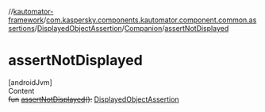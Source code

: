 //[kautomator-framework](../../../index.md)/[com.kaspersky.components.kautomator.component.common.assertions](../../index.md)/[DisplayedObjectAssertion](../index.md)/[Companion](index.md)/[assertNotDisplayed](assert-not-displayed.md)



# assertNotDisplayed  
[androidJvm]  
Content  
~~fun~~ [~~assertNotDisplayed~~](assert-not-displayed.md)~~(~~~~)~~~~:~~ [DisplayedObjectAssertion](../index.md)  



